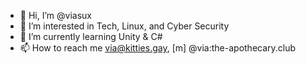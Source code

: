 - 👋 Hi, I’m @viasux
- 👀 I’m interested in Tech, Linux, and Cyber Security
- 🌱 I’m currently learning Unity & C#
- 📫 How to reach me via@kitties.gay, [m] @via:the-apothecary.club

<!---
viasux/viasux is a ✨ special ✨ repository because its `README.md` (this file) appears on your GitHub profile.
You can click the Preview link to take a look at your changes.
--->
